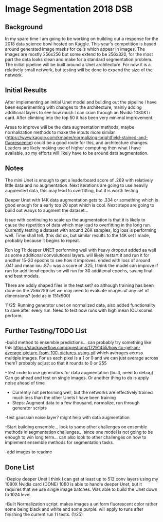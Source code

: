 # Image Segmentation 2018 DSB

## Background

In my spare time I am going to be working on building out a response for the 2018 data science bowl hosted on Kaggle. This year's competition is based around generated image masks for cells which appear in images. The images are mostly 256x256 but some extend to be 256x320, for the most part the data looks clean and make for a standard segmentation problem. The initial pipeline will be built around a Unet architecture. For now it is a relatively small network, but testing will be done to expand the size of the network. 

## Initial Results

After implementing an initial Unet model and building out the pipeline I have been experimenting with changes to the architecture, mainly adding additional layers to see how much I can cram through an Nvidia 1080XTi card. After climbing into the top 50 it has been very minimal improvement. 

Areas to improve will be the data augmentation methods, maybe normalization methods to make the inputs more similar (https://www.kaggle.com/kmader/normalizing-brightfield-stained-and-fluorescence) could be a good route for this, and architecture changes. Leaders are likely making use of higher computing then what I have available, so my efforts will likely have to be around data augmentation.  

## Notes
The mini Unet is enough to get a leaderboard score of .269 with relatively little data and no augmentation. Next iterations are going to use heavily augmented data, this may lead to overfitting, but it is worth testing.

Deeper Unet with 14K data augmentation gets to .334 or something which is good enough for a early top 20 spot which is cool. Next steps are going to build out wauys to augment the dataset...

Issue with continuing to scale up the augmentation is that it is likely to cause the repetition of data which may lead to overfitting in the long run. Currently testing a dataset with around 26K samples, log loss is performing well. Time shall tell. (this did ok, but similar results to the 14K set I made, probably because it begins to repeat.

Run log 11: deeper UNET performing well with heavy dropout added as well as some additional convolutional layers. will likely restart it and run it for another 15-20 epochs to see how it improves. ended with loss of around .041 and mean iou .87~ was a score of .325, I think the model can improve if run for additional epochs so will run for 30 additional epochs, saving final and best models.

There are oddly shaped files in the test set? so although training has been done on the 256x256 set we may need to evaluate images of any set of dimensions? (odd as in 151x500)

11/25: Running generator unet on normalized data, also added functionality to save after every run. Need to test how runs with high mean IOU scores perform.

## Further Testing/TODO List
-build method to ensemble predictions... can probably try something like this https://stackoverflow.com/questions/17291455/how-to-get-an-average-picture-from-100-pictures-using-pil which averages across multiple images. For us each pixel is a 1 or 0 and we can just average across them? probably adjust so that it rounds to 0 or 255 

-Test code to use generators for data augmentation (built, need to debug)
  Can go ahead and test on single images. Or another thing to do is apply noise ahead of time
  - Currently not performing well, but the networks are effectively trained much less than the other Unets I have been training
  - Steps: Augment data to a few thousand, normalize, run through generator scripts

-test gaussian noise layer? might help with data augmentation

-Start building ensemble... look to some other challenges on ensemble methods in segmentation challenges... since one model is not going to be enough to win long term... can also look to other challenges on how to implement ensemble methods for segmentation tasks.

-add images to readme

## Done List

-Deploy deeper Unet I think I can get at least up to 512 conv layers using my 1080X Nvidia card (DONE)
  1080 is able to handle deeper Unet, but it requires that we use single image batches. Was able to build the Unet down to 1024 level.
  
-Built Normalization script. makes images a uniform fluorescent color rather some being black and white and some purple. will apply to runs after finishing the current run 11 tests. (1/25)
